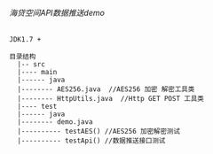 
###### 海贷空间API数据推送demo
    JDK1.7 +

    目录结构
      |-- src
      |---- main
      |------ java
      |-------- AES256.java  //AES256 加密 解密工具类
      |-------- HttpUtils.java  //Http GET POST 工具类
      |---- test
      |------ java
      |-------- demo.java
      |---------- testAES() //AES256 加密解密测试
      |---------- testApi() //数据推送接口测试
    